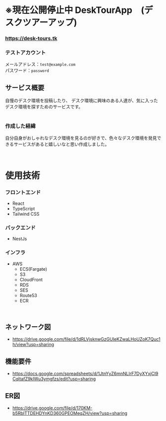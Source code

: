 # ※現在公開停止中 DeskTourApp　(デスクツアーアップ) 

### **https://desk-tours.tk**  

### **テストアカウント**
メールアドレス：`test@example.com`<br />
パスワード：`password`

## サービス概要
自慢のデスク環境を投稿したり、
デスク環境に興味のある人達が、気に入ったデスク環境を探すためのサービスです。
<br />
<br />

### 作成した経緯
自分自身がおしゃれなデスク環境を見るのが好きで、色々なデスク環境を発見できるサービスがあると嬉しいなと思い作成しました。

<br />

# 使用技術

### フロントエンド
- React
- TypeScript
- Tailwind CSS

### バックエンド
- NestJs

### インフラ
- AWS
  - ECS(Fargate)
  - S3
  - CloudFront
  - RDS
  - SES
  - Route53
  - ECR

<br />

## **ネットワーク図**
- https://drive.google.com/file/d/1dRLVjsknwGzGUIeKZwaLHoUZoK7Quc1h/view?usp=sharing

## **機能要件**
- https://docs.google.com/spreadsheets/d/1JtnYyZ6mnNLlrF7DyXYxjCl9CqltafZ9kIWu3ymgfzs/edit?usp=sharing

## **ER図**
- https://drive.google.com/file/d/170KM-b5RbITTDEHDYnKD360GPEOMeqZH/view?usp=sharing

